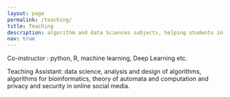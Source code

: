 ```yaml
---
layout: page
permalink: /teaching/
title: Teaching
description: algorithm and data Sciences subjects, helping students in project activities.
nav: true
---
```


Co-instructor : python, R, machine learning, Deep Learning etc.

Teaching Assistant: data science, analysis and design of algorithms, algorithms for bioinformatics, theory of automata and computation and privacy and security in online social media.

